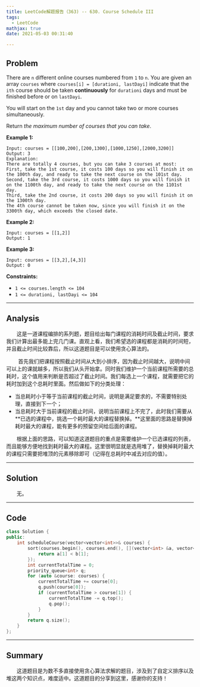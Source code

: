 ```yaml
---
title: LeetCode解题报告（363) -- 630. Course Schedule III
tags:
  - LeetCode
mathjax: true
date: 2021-05-03 00:31:40

---
```


## Problem

There are `n` different online courses numbered from `1` to `n`. You are given an array `courses` where `courses[i] = [durationi, lastDayi]` indicate that the `ith` course should be taken **continuously** for `durationi` days and must be finished before or on `lastDayi`.

You will start on the `1st` day and you cannot take two or more courses simultaneously.

Return *the maximum number of courses that you can take*.

<!-- more -->

**Example 1:**

```
Input: courses = [[100,200],[200,1300],[1000,1250],[2000,3200]]
Output: 3
Explanation: 
There are totally 4 courses, but you can take 3 courses at most:
First, take the 1st course, it costs 100 days so you will finish it on the 100th day, and ready to take the next course on the 101st day.
Second, take the 3rd course, it costs 1000 days so you will finish it on the 1100th day, and ready to take the next course on the 1101st day. 
Third, take the 2nd course, it costs 200 days so you will finish it on the 1300th day. 
The 4th course cannot be taken now, since you will finish it on the 3300th day, which exceeds the closed date.
```

**Example 2:**

```
Input: courses = [[1,2]]
Output: 1
```

**Example 3:**

```
Input: courses = [[3,2],[4,3]]
Output: 0
```

**Constraints:**

- `1 <= courses.length <= 104`
- `1 <= durationi, lastDayi <= 104`

------

## Analysis

&emsp;&emsp;这是一道课程编排的系列题，题目给出每门课程的消耗时间及截止时间，要求我们计算出最多能上完几门课。直观上看，我们希望选的课程都是消耗的时间短，并且截止时间比较靠后，所以这道题目是可以使用贪心算法的。

&emsp;&emsp; 首先我们把课程按照截止时间从大到小排序，因为截止时间越大，说明中间可以上的课就越多，所以我们从头开始拿。同时我们维护一个当前课程所需要的总耗时，这个值用来判断是否超过了截止时间。我们每选上一个课程，就需要把它的耗时加到这个总耗时里面。然后做如下的分类处理：

- 当总耗时小于等于当前课程的截止时间，说明是满足要求的，不需要特别处理，直接到下一个；
- 当总耗时大于当前课程的截止时间，说明当前课程上不完了，此时我们需要从**已选的课程中，挑选一个耗时最大的课程替换掉。**这里面的思路是替换掉耗时最大的课程，能有更多的预留空间给后面的课程。

 &emsp;&emsp;根据上面的思路，可以知道这道题目的重点是需要维护一个已选课程的列表，而且能够方便地找到耗时最大的课程。这里很明显就是选用堆了，替换掉耗时最大的课程只需要把堆顶的元素移除即可（记得在总耗时中减去对应的值）。

------

## Solution

&emsp;&emsp;无。

------

## Code

```c++
class Solution {
public:
    int scheduleCourse(vector<vector<int>>& courses) {
        sort(courses.begin(), courses.end(), [](vector<int> &a, vector<int> &b) {
            return a[1] < b[1];
        });
        int currentTotalTime = 0;
        priority_queue<int> q;
        for (auto &course: courses) {
            currentTotalTime += course[0];
            q.push(course[0]);
            if (currentTotalTime > course[1]) {
                currentTotalTime -= q.top();
                q.pop();
            }
        }
        return q.size();
    }
};
```

------

## Summary

&emsp;&emsp;这道题目是为数不多直接使用贪心算法求解的题目，涉及到了自定义排序以及堆这两个知识点，难度适中。这道题目的分享到这里，感谢你的支持！
